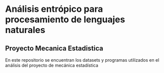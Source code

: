 # Análisis entrópico para procesamiento de lenguajes naturales
## Proyecto Mecanica Estadistica
En este repositorio se encuentran los datasets y programas utilizados en el análisis del proyecto de mecánica estadística
